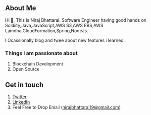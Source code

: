 ## About Me
Hi 👋, This is Niraj Bhattarai. Software Engineer having good hands on Soldiity,Java,JavaScript,AWS S3,AWS EBS,AWS Lamdha,CloudFormation,Spring,NodeJs.

I Ocassionally blog and twee about new features i learned. 

### Things I am passionate about

1. Blockchain Development
2. Open Source

## Get in touch

1. [Twitter](https://twitter.com/nirajbhattara1) 
2. [LinkedIn](https://www.linkedin.com/in/niraj-b-92356713b/)
3. Feel Free to Drop Email (nirajbhattarai19@gmail.com)
